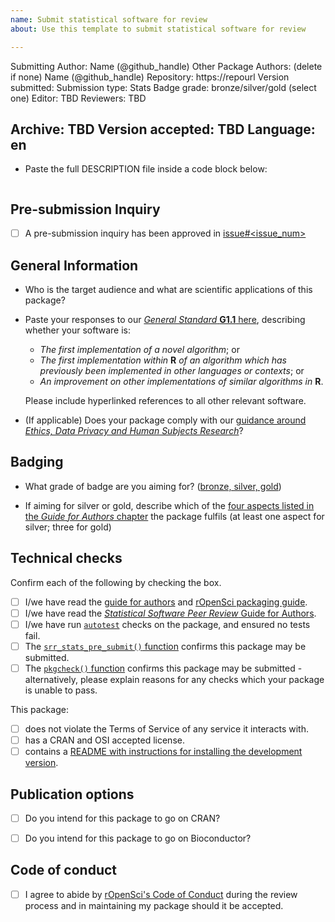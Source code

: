 ```yaml
---
name: Submit statistical software for review
about: Use this template to submit statistical software for review

---
```


<!---
Below, please enter values for (1) submitting author GitHub handle (replacing "@github_handle@); and (2) Repository URL (replacing "https://repourl"). Values for additional package authors may also be specified, replacing "@github_handle1", "@github_handle2" - delete these if not needed. DO NOT DELETE HTML SYMBOLS. Replace only "@github_handle" and "https://repourl". This comment may be deleted once it has been read and understood.
--->

Submitting Author: <!--author1-->Name (@github_handle)<!--end-author1-->
Other Package Authors: (delete if none) <!--author-others-->Name (@github_handle)<!--end-author-others-->
Repository:  <!--repourl-->https://repourl<!--end-repourl-->
Version submitted:
Submission type: <!--submission-type-->Stats<!--end-submission-type-->
Badge grade: <!--statsgrade-->bronze/silver/gold (select one)<!--end-statsgrade-->
Editor: <!--editor--> TBD <!--end-editor-->
Reviewers: <!--reviewers-list--> TBD <!--end-reviewers-list-->
<!--due-dates-list--><!--end-due-dates-list-->
Archive: TBD
Version accepted: TBD
Language: <!--language-->en<!--end-language-->
---



-   Paste the full DESCRIPTION file inside a code block below:

```

```

## Pre-submission Inquiry

- [ ] A pre-submission inquiry has been approved in [issue#<issue_num>](#<issue_num>)<!--Replace #<issue_num> with the issue number of the Pres-submission inquiry-->


## General Information


-   Who is the target audience and what are scientific applications of this package?

-   Paste your responses to our [*General Standard* **G1.1** here](https://stats-devguide.ropensci.org/standards.html#general-standards), describing whether your software is:

    - *The first implementation of a novel algorithm*; or
    - *The first implementation within* **R** *of an algorithm which has previously been implemented in other languages or contexts*; or
    - *An improvement on other implementations of similar algorithms in* **R**.

    Please include hyperlinked references to all other relevant software.

-   (If applicable) Does your package comply with our [guidance around *Ethics, Data Privacy and Human Subjects Research*](https://devguide.ropensci.org/policies.html#ethics-data-privacy-and-human-subjects-research)?

## Badging

-    What grade of badge are you aiming for? ([bronze, silver, gold](https://stats-devguide.ropensci.org/pkgdev.html#pkgdev-badges))

-    If aiming for silver or gold, describe which of the [four aspects listed in the *Guide for Authors* chapter](https://stats-devguide.ropensci.org/pkgdev.html#pkgdev-silver) the package fulfils (at least one aspect for silver; three for gold)


## Technical checks

Confirm each of the following by checking the box.

- [ ] I/we have read the [guide for authors](https://devguide.ropensci.org/authors-guide.html) and [rOpenSci packaging guide](https://devguide.ropensci.org/building.html).
- [ ] I/we have read the [*Statistical Software Peer Review* Guide for Authors](https://stats-devguide.ropensci.org/pkgdev.html).
- [ ] I/we have run [`autotest`](https://github.com/ropensci-review-tools/autotest) checks on the package, and ensured no tests fail.
- [ ] The [`srr_stats_pre_submit()` function](https://ropensci-review-tools.github.io/srr/reference/srr_stats_pre_submit.html) confirms this package may be submitted.
- [ ] The [`pkgcheck()` function](https://docs.ropensci.org/pkgcheck/reference/pkgcheck.html) confirms this package may be submitted - alternatively, please explain reasons for any checks which your package is unable to pass.

This package:

- [ ] does not violate the Terms of Service of any service it interacts with.
- [ ] has a CRAN and OSI accepted license.
- [ ] contains a [README with instructions for installing the development version](https://devguide.ropensci.org/building.html#readme).

## Publication options

- [ ] Do you intend for this package to go on CRAN?
- [ ] Do you intend for this package to go on Bioconductor?


## Code of conduct

- [ ] I agree to abide by [rOpenSci's Code of Conduct](https://ropensci.org/code-of-conduct/) during the review process and in maintaining my package should it be accepted.
